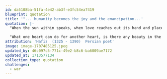 ```yaml
---
id: da5108ba-51fa-4e42-ab3f-e3fc54ea7419
blueprint: quotation
title: '"... humanity becomes the joy and the emancipation...'
quotation: |-
  "When the sun within speaks, when love reaches out its hand and places it upon another, any power the stars and planets might have upon us, any fears you can muster can become so rightfully insignificant.

  "What one heart can do for another heart, is there any beauty in the world that can match this? Brotherhood, sisterhood, humanity becomes the joy and the emancipation."
attribution: 'Hafiz  (1325 - 1390)  Persian poet'
image: image-1707485125.jpeg
updated_by: 46c097c5-771c-49e2-b8c6-ba6009ae7172
updated_at: 1713577134
collection_type: quotation
challenges:
  - war
---
```

